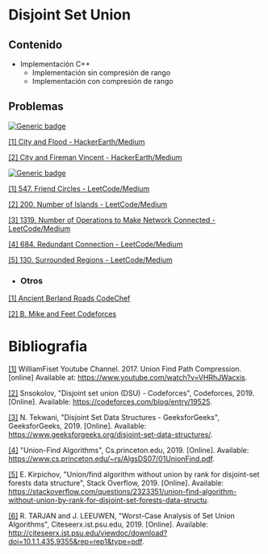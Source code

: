 # Disjoint Set Union

## Contenido

* Implementación C++
    * Implementación sin compresión de rango
    * Implementación con compresión de rango

## Problemas

[![Generic badge](https://img.shields.io/badge/HackerEarth-Medium-yellow.svg)](https://www.hackerearth.com/en-us/challenges/competitive/code-monk-disjoint-set-union/problems/)

[[1] City and Flood - HackerEarth/Medium](https://www.hackerearth.com/de/practice/data-structures/disjoint-data-strutures/basics-of-disjoint-data-structures/practice-problems/algorithm/city-and-flood-1/)

[[2] City and Fireman Vincent - HackerEarth/Medium](https://www.hackerearth.com/de/practice/data-structures/disjoint-data-strutures/basics-of-disjoint-data-structures/practice-problems/algorithm/city-and-fireman-vincent/description/)

[![Generic badge](https://img.shields.io/badge/LeetCode-Medium-yellow.svg)](https://leetcode.com/problemset/algorithms/)

[[1] 547. Friend Circles - LeetCode/Medium](https://leetcode.com/problems/friend-circles/)

[[2] 200. Number of Islands - LeetCode/Medium](https://leetcode.com/problems/number-of-islands/)

[[3] 1319. Number of Operations to Make Network Connected - LeetCode/Medium](https://leetcode.com/problems/number-of-operations-to-make-network-connected/)

[[4] 684. Redundant Connection - LeetCode/Medium](https://leetcode.com/problems/redundant-connection/)

[[5] 130. Surrounded Regions - LeetCode/Medium](https://leetcode.com/problems/surrounded-regions/)

* ### Otros

[[1] Ancient Berland Roads CodeChef](https://www.codechef.com/problems/ABROADS)

[[2] B. Mike and Feet Codeforces](https://codeforces.com/problemset/problem/547/B)

# Bibliografia

[[1]](https://www.youtube.com/watch?v=VHRhJWacxis) WilliamFiset Youtube Channel. 2017. Union Find Path Compression. [online] Available at: <https://www.youtube.com/watch?v=VHRhJWacxis>.

[[2]](https://codeforces.com/blog/entry/19525) Snsokolov, "Disjoint set union (DSU) - Codeforces", Codeforces, 2019. [Online]. Available: https://codeforces.com/blog/entry/19525.

[[3]](https://www.geeksforgeeks.org/disjoint-set-data-structures/) N. Tekwani, "Disjoint Set Data Structures - GeeksforGeeks", GeeksforGeeks, 2019. [Online]. Available: https://www.geeksforgeeks.org/disjoint-set-data-structures/.

[[4]](https://www.cs.princeton.edu/~rs/AlgsDS07/01UnionFind.pdf) "Union-Find Algorithms", Cs.princeton.edu, 2019. [Online]. Available: https://www.cs.princeton.edu/~rs/AlgsDS07/01UnionFind.pdf.

[[5]](https://stackoverflow.com/questions/2323351/union-find-algorithm-without-union-by-rank-for-disjoint-set-forests-data-structu) E. Kirpichov, "Union/find algorithm without union by rank for disjoint-set forests data structure", Stack Overflow, 2019. [Online]. Available: https://stackoverflow.com/questions/2323351/union-find-algorithm-without-union-by-rank-for-disjoint-set-forests-data-structu.

[[6]](http://citeseerx.ist.psu.edu/viewdoc/download?doi=10.1.1.435.9355&rep=rep1&type=pdf) R. TARJAN and J. LEEUWEN, "Worst-Case Analysis of Set Union Algorithms", Citeseerx.ist.psu.edu, 2019. [Online]. Available: http://citeseerx.ist.psu.edu/viewdoc/download?doi=10.1.1.435.9355&rep=rep1&type=pdf.